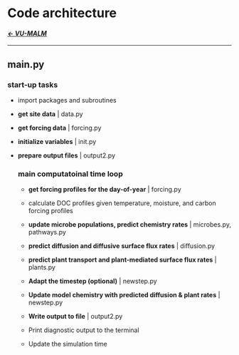   # Code architecture

#### _[&larr; VU-MALM](vu_malm.md)_

---

## main.py

### start-up tasks

- import packages and subroutines

- **get site data** | data.py

- **get forcing data** | forcing.py

- **initialize variables** | init.py

- **prepare output files** | output2.py

  ### main computatoinal time loop

  - **get forcing profiles for the day-of-year** | forcing.py
    
  - calculate DOC profiles given temperature, moisture, and carbon forcing profiles
 
  - **update microbe populations,
      predict chemistry rates** | microbes.py, pathways.py

  - **predict diffusion and diffusive surface flux rates** | diffusion.py
 
  - **predict plant transport and plant-mediated surface flux rates** | plants.py
 
  - **Adapt the timestep (optional)** | newstep.py
 
  - **Update model chemistry with predicted diffusion & plant rates** | newstep.py
 
  - **Write output to file** | output2.py

  - Print diagnostic output to the terminal

  - Update the simulation time
